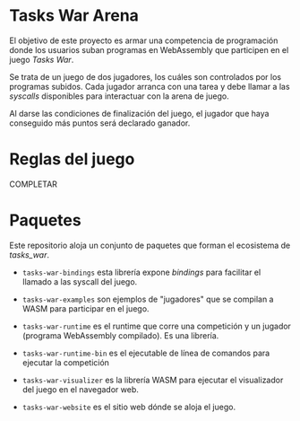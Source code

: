 # Tasks War Arena

El objetivo de este proyecto es armar una competencia de programación donde los
usuarios suban programas en WebAssembly que participen en el juego _Tasks War_.

Se trata de un juego de dos jugadores, los cuáles son controlados por los
programas subidos. Cada jugador arranca con una tarea y debe llamar a las
_syscalls_ disponibles para interactuar con la arena de juego. 

Al darse las condiciones de finalización del juego, el jugador que haya
conseguido más puntos será declarado ganador.

# Reglas del juego

COMPLETAR

# Paquetes

Este repositorio aloja un conjunto de paquetes que forman el ecosistema de
*tasks_war*.

* `tasks-war-bindings` esta librería expone _bindings_ para facilitar el llamado
  a las syscall del juego.

* `tasks-war-examples` son ejemplos de "jugadores" que se compilan a WASM para
  participar en el juego.

* `tasks-war-runtime` es el runtime que corre una competición y un jugador
  (programa WebAssembly compilado). Es una librería.

* `tasks-war-runtime-bin` es el ejecutable de línea de comandos para ejecutar la
  competición

* `tasks-war-visualizer` es la librería WASM para ejecutar el visualizador del
  juego en el navegador web. 

* `tasks-war-website` es el sitio web dónde se aloja el juego.



